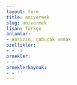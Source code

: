 ```yaml
---
layout: term
title: anıvermek
slug: anivermek
lisan: Türkçe
anlamlar:
- Ansızın, çabucak anmak
ozellikler:
- - -i
ornekler:
- - ''
orneklerkaynak:
- - ''
---
```

